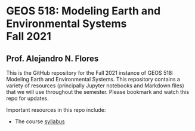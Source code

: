 # GEOS 518: Modeling Earth and Environmental Systems<br>Fall 2021

## Prof. Alejandro N. Flores

This is the GitHub repository for the Fall 2021 instance of GEOS 518: Modeling Earth and Environmental Systems. This repository contains a variety of resources (principally Jupyter notebooks and Markdown files) that we will use throughout the semester. Please bookmark and watch this repo for updates. 

Important resources in this repo include:

* The course [syllabus](./SYLLABUS.md)


